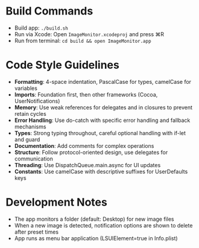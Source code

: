 # Build Commands
- Build app: `./build.sh`
- Run via Xcode: Open `ImageMonitor.xcodeproj` and press ⌘R
- Run from terminal: `cd build && open ImageMonitor.app`

# Code Style Guidelines
- **Formatting**: 4-space indentation, PascalCase for types, camelCase for variables
- **Imports**: Foundation first, then other frameworks (Cocoa, UserNotifications)
- **Memory**: Use weak references for delegates and in closures to prevent retain cycles
- **Error Handling**: Use do-catch with specific error handling and fallback mechanisms
- **Types**: Strong typing throughout, careful optional handling with if-let and guard
- **Documentation**: Add comments for complex operations
- **Structure**: Follow protocol-oriented design, use delegates for communication
- **Threading**: Use DispatchQueue.main.async for UI updates
- **Constants**: Use camelCase with descriptive suffixes for UserDefaults keys

# Development Notes
- The app monitors a folder (default: Desktop) for new image files
- When a new image is detected, notification options are shown to delete after preset times
- App runs as menu bar application (LSUIElement=true in Info.plist)
